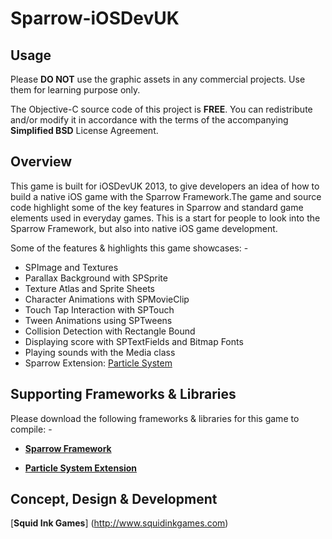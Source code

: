 Sparrow-iOSDevUK
================

Usage
---

Please __DO NOT__ use the graphic assets in any commercial projects. Use them for learning purpose only.

The Objective-C source code of this project is __FREE__. You can redistribute and/or modify it in accordance with the terms of the accompanying __Simplified BSD__ License Agreement.

Overview
---

This game is built for iOSDevUK 2013, to give developers an idea of how to build a native iOS game
with the Sparrow Framework.The game and source code highlight some of the key features in Sparrow
and standard game elements used in everyday games. This is a start for people to look into the
Sparrow Framework, but also into native iOS game development.

Some of the features & highlights this game showcases: -

* SPImage and Textures
* Parallax Background with SPSprite
* Texture Atlas and Sprite Sheets
* Character Animations with SPMovieClip
* Touch Tap Interaction with SPTouch
* Tween Animations using SPTweens
* Collision Detection with Rectangle Bound
* Displaying score with SPTextFields and Bitmap Fonts
* Playing sounds with the Media class
* Sparrow Extension: [Particle System](https://github.com/Gamua/Sparrow-Extension-Particle-System)

Supporting Frameworks & Libraries
---

Please download the following frameworks & libraries for this game to compile: -

* [__Sparrow Framework__](https://github.com/Gamua/Sparrow-Framework)

* [__Particle System Extension__](https://github.com/Gamua/Sparrow-Extension-Particle-System)

Concept, Design & Development
---

[__Squid Ink Games__] (http://www.squidinkgames.com)
